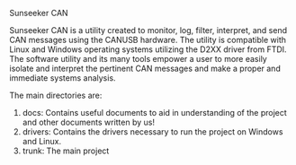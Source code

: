 Sunseeker CAN

Sunseeker CAN is a utility created to monitor, log, filter, interpret, and send CAN messages using the CANUSB hardware. The utility is compatible with Linux and Windows operating systems utilizing the D2XX driver from FTDI. The software utility and its many tools empower a user to more easily isolate and interpret the pertinent CAN messages and make a proper and immediate systems analysis.

The main directories are:
1) docs: Contains useful documents to aid in understanding of the project and other documents written by us!
2) drivers: Contains the drivers necessary to run the project on Windows and Linux.
3) trunk: The main project
